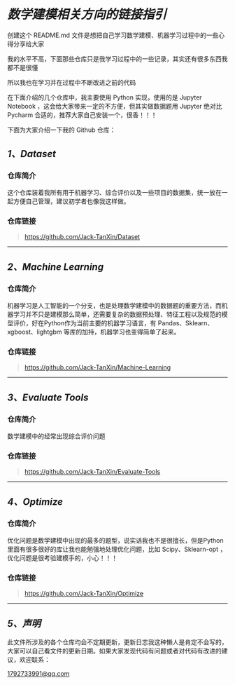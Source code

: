 # ***数学建模相关方向的链接指引***


创建这个 README.md 文件是想把自己学习数学建模、机器学习过程中的一些心得分享给大家

我的水平不高，下面那些仓库只是我学习过程中的一些记录，其实还有很多东西我都不是很懂

所以我也在学习并在过程中不断改进之前的代码

在下面介绍的几个仓库中，我主要使用 Python 实现，使用的是 Jupyter Notebook ，这会给大家带来一定的不方便，但其实做数据题用 Jupyter 绝对比 Pycharm 合适的，推荐大家自己安装一个，很香！！！

下面为大家介绍一下我的 Github 仓库：

## ***1、Dataset***

### **仓库简介**
这个仓库装着我所有用于机器学习、综合评价以及一些项目的数据集，统一放在一起方便自己管理，建议初学者也像我这样做。

### **仓库链接**
>https://github.com/Jack-TanXin/Dataset

---

## ***2、Machine Learning***

### **仓库简介**
机器学习是人工智能的一个分支，也是处理数学建模中的数据题的重要方法，而机器学习并不只是建模那么简单，还需要复杂的数据预处理、特征工程以及规范的模型评价，好在Python作为当前主要的机器学习语言，有 Pandas、Sklearn、xgboost、lightgbm 等库的加持，机器学习也变得简单了起来。

### **仓库链接**
>https://github.com/Jack-TanXin/Machine-Learning

---

## ***3、Evaluate Tools***

### **仓库简介**
数学建模中的经常出现综合评价问题

### **仓库链接**
>https://github.com/Jack-TanXin/Evaluate-Tools

---

## ***4、Optimize***

### **仓库简介**
优化问题是数学建模中出现的最多的题型，说实话我也不是很擅长，但是Python里面有很多很好的库让我也能勉强地处理优化问题，比如 Scipy、Sklearn-opt ，优化问题是很考验建模手的，小心！！！

### **仓库链接**
>https://github.com/Jack-TanXin/Optimize

---

## ***5、声明***

此文件所涉及的各个仓库均会不定期更新，更新日志我这种懒人是肯定不会写的，大家可以自己看文件的更新日期。如果大家发现代码有问题或者对代码有改进的建议，欢迎联系：

1792733991@qq.com

